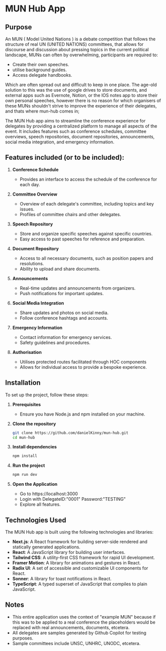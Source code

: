 # MUN Hub App

## Purpose
An MUN ( Model United Nations ) is a debate competition that follows the structure of real UN (UNITED NATIONS) committees, that allows for discourse and discussion about pressing topics in the current political landscape, MUNs can often by overwhelming, participants are required to:
- Create their own speeches.
- utilise background guides.
- Access delegate handbooks.

Which are often spread out and difficult to keep in one place. The age-old solution to this was the use of google drives to store documents, and external apps such as Evernote, Notion, or the IOS notes app to store their own personal speeches, however there is no reason for which organisers of these MUNs shouldn't strive to improve the experience of their delegates, and thats where mun-hub comes in;

The MUN Hub app aims to streamline the conference experience for delegates by providing a centralized platform to manage all aspects of the event. It includes features such as conference schedules, committee overviews, speech repositories, document repositories, announcements, social media integration, and emergency information.

## Features included (or to be included):

1. **Conference Schedule**
    - Provides an interface to access the schedule of the conference
      for each day.

2. **Committee Overview**
    - Overview of each delegate's committee, including topics and key issues.
    - Profiles of committee chairs and other delegates.

3. **Speech Repository**
    - Store and organize specific speeches against specific countries.
    - Easy access to past speeches for reference and preparation.

4. **Document Repository**
    - Access to all necessary documents, such as position papers and resolutions.
    - Ability to upload and share documents.

5. **Announcements**
    - Real-time updates and announcements from organizers.
    - Push notifications for important updates.

6. **Social Media Integration**
    - Share updates and photos on social media.
    - Follow conference hashtags and accounts.

7. **Emergency Information**
    - Contact information for emergency services.
    - Safety guidelines and procedures.
  
8. **Authorisation**
   - Utilises protected routes facilitated through HOC components
   - Allows for individual access to provide a bespoke experience.

## Installation
To set up the project, follow these steps:

1. **Prerequisites**
    - Ensure you have Node.js and npm installed on your machine.

2. **Clone the repository**
    ```bash
    git clone https://github.com/danielKinny/mun-hub.git
    cd mun-hub
    ```

3. **Install dependencies**
    ```bash
    npm install
    ```

4. **Run the project**
    ```bash
    npm run dev
    ```

5. **Open the Application**
   - Go to https://localhost:3000
   - Login with
     DelegateID:"0001"
     Password:"TESTING"
   - Explore all features.


## Technologies Used
The MUN Hub app is built using the following technologies and libraries:

- **Next.js**: A React framework for building server-side rendered and statically generated applications.
- **React**: A JavaScript library for building user interfaces.
- **Tailwind CSS**: A utility-first CSS framework for rapid UI development.
- **Framer Motion**: A library for animations and gestures in React.
- **Radix UI**: A set of accessible and customizable UI components for React.
- **Sonner**: A library for toast notifications in React.
- **TypeScript**: A typed superset of JavaScript that compiles to plain JavaScript.

## Notes

- This entire application uses the context of "example MUN" because if this was to be applied to a real conference the placeholders
  would be replaced with real announcements, documents, etcetera.
- All delegates are samples generated by Github Copilot for testing purposes.
- Sample committees include UNSC, UNHRC, UNODC, etcetera.

